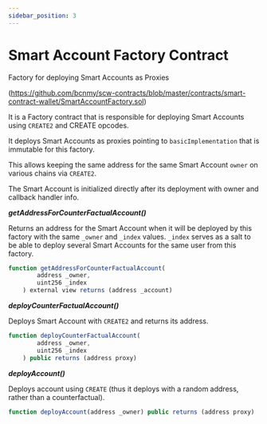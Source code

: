 ```yaml
---
sidebar_position: 3
---
```


# Smart Account Factory Contract

Factory for deploying Smart Accounts as Proxies

(https://github.com/bcnmy/scw-contracts/blob/master/contracts/smart-contract-wallet/SmartAccountFactory.sol)

It is a Factory contract that is responsible for deploying Smart Accounts using `CREATE2` and CREATE opcodes.

It deploys Smart Accounts as proxies pointing to `basicImplementation` that is immutable for this factory.

This allows keeping the same address for the same Smart Account `owner` on various chains via `CREATE2`.

The Smart Account is initialized directly after its deployment with owner and callback handler info.

**_getAddressForCounterFactualAccount()_**

Returns an address for the Smart Account when it will be deployed by this factory with the same `_owner` and `_index` values. `_index` serves as a salt to be able to deploy several Smart Accounts for the same user from this factory.

```javascript
function getAddressForCounterFactualAccount(
        address _owner,
        uint256 _index
    ) external view returns (address _account)
```

**_deployCounterFactualAccount()_**

Deploys Smart Account with `CREATE2` and returns its address.

```javascript
function deployCounterFactualAccount(
        address _owner,
        uint256 _index
    ) public returns (address proxy)
```

**_deployAccount()_**

Deploys account using `CREATE` (thus it deploys with a random address, rather than a counterfactual).

```javascript
function deployAccount(address _owner) public returns (address proxy)
```
